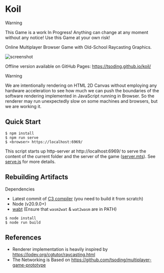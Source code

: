 # Koil

> [!WARNING]
> This Game is a work In Progress! Anything can change at any moment without any notice! Use this Game at your own risk!

Online Multiplayer Browser Game with Old-School Raycasting Graphics.

![screenshot](./screenshot.png)

Offline version available on GitHub Pages: https://tsoding.github.io/koil/

> [!WARNING]
> We are intentionally rendering on HTML 2D Canvas without employing any hardware acceleration to see how much we can push the boundaries of the software rendering implemented in JavaScript running in Browser. So the renderer may run unexpectedly slow on some machines and browsers, but we are working it.

## Quick Start

```console
$ npm install
$ npm run serve
$ <browser> https://localhost:6969/
```

This script starts up http-server at http://localhost:6969/ to serve the content of the current folder and the server of the game ([server.mts](./server.mts)). See [serve.js](./serve.js) for more details.

## Rebuilding Artifacts

Dependencies
- Latest commit of [C3 compiler](https://github.com/c3lang/c3c) (you need to build it from scratch)
- Node (v20.9.0+)
- [wabt](https://github.com/WebAssembly/wabt) (Ensure that `wasm2wat` & `wat2wasm` are in PATH)

```console
$ node install
$ node run build
```

## References

- Renderer implementation is heavily inspired by https://lodev.org/cgtutor/raycasting.html
- The Networking is Based on https://github.com/tsoding/multiplayer-game-prototype
